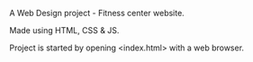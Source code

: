 A Web Design project - Fitness center website.

Made using HTML, CSS & JS.

Project is started by opening <index.html> with a web browser.
